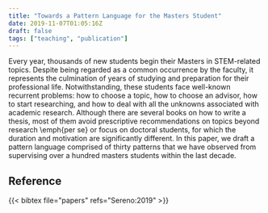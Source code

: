 ```yaml
---
title: "Towards a Pattern Language for the Masters Student"
date: 2019-11-07T01:05:16Z
draft: false
tags: ["teaching", "publication"]
---
```


Every year, thousands of new students begin their Masters in STEM-related topics. Despite being regarded as a common occurrence by the faculty, it represents the culmination of years of studying and preparation for their professional life. Notwithstanding, these students face well-known recurrent problems: how to choose a topic, how to choose an advisor, how to start researching, and how to deal with all the unknowns associated with academic research. Although there are several books on how to write a thesis, most of them avoid prescriptive recommendations on topics beyond research \emph{per se} or focus on doctoral students, for which the duration and motivation are significantly different. In this paper, we draft a pattern language comprised of thirty patterns that we have observed from supervising over a hundred masters students within the last decade.

## Reference

{{< bibtex file="papers" refs="Sereno:2019" >}}